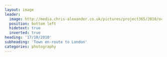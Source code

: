 ```yaml
---
layout: image
leader:
  image: http://media.chris-alexander.co.uk/pictures/project365/2010/oct/17/171010.jpg
  position: bottom left
  hidetext: true
  inverted: true
heading: '17/10/2010'
subheading: 'Town en-route to London'
categories: photography
---
```

